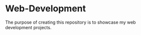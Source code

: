 # Web-Development
The purpose of creating this repository is to showcase my web development projects.
